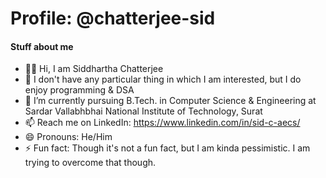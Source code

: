 # Profile: @chatterjee-sid
#### Stuff about me
- 👋🏻 Hi, I am Siddhartha Chatterjee
- 👀 I don't have any particular thing in which I am interested, but I do enjoy programming & DSA
- 🌱 I’m currently pursuing B.Tech. in Computer Science & Engineering at Sardar Vallabhbhai National Institute of Technology, Surat
- 📫 Reach me on LinkedIn: https://www.linkedin.com/in/sid-c-aecs/
- 😄 Pronouns: He/Him
- ⚡ Fun fact: Though it's not a fun fact, but I am kinda pessimistic. I am trying to overcome that though.

<!---
chatterjee-sid/chatterjee-sid is a ✨ special ✨ repository because its `README.md` (this file) appears on your GitHub profile.
You can click the Preview link to take a look at your changes.
--->
